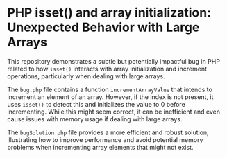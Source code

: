 # PHP isset() and array initialization: Unexpected Behavior with Large Arrays

This repository demonstrates a subtle but potentially impactful bug in PHP related to how `isset()` interacts with array initialization and increment operations, particularly when dealing with large arrays.

The `bug.php` file contains a function `incrementArrayValue` that intends to increment an element of an array. However, if the index is not present, it uses `isset()` to detect this and initializes the value to 0 before incrementing. While this might seem correct, it can be inefficient and even cause issues with memory usage if dealing with large arrays.

The `bugSolution.php` file provides a more efficient and robust solution, illustrating how to improve performance and avoid potential memory problems when incrementing array elements that might not exist.